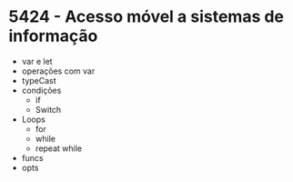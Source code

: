 # 5424 - Acesso móvel a sistemas de informação

* var e let
* operações com var
* typeCast
* condições
  * if
  * Switch
* Loops
  * for
  * while
  * repeat while
*  funcs
*  opts  
